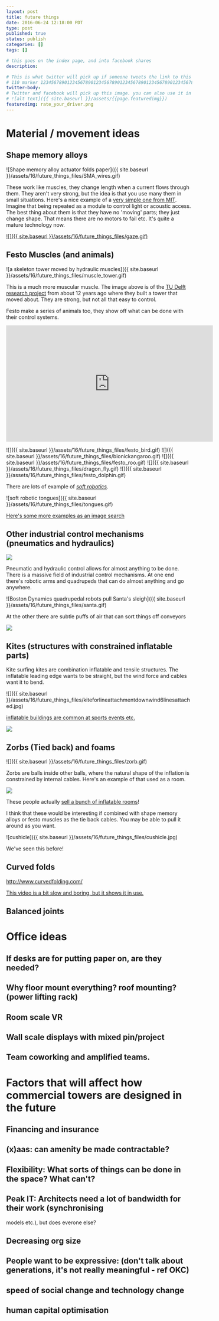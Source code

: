 ```yaml
---
layout: post
title: future things
date: 2016-06-24 12:18:00 PDT
type: post
published: true
status: publish
categories: []
tags: []

# this goes on the index page, and into facebook shares
description: 

# This is what twitter will pick up if someone tweets the link to this page 
# 110 marker 1234567890123456789012345678901234567890123456789012345678901234567890123456789012345678901234567890123456789
twitter-body:
# Twitter and facebook will pick up this image. you can also use it in a post with:
# ![alt text]({{ site.baseurl }}/assets/{{page.featuredimg}}) 
featuredimg: rate_your_driver.png
---
```


# Material / movement ideas

## Shape memory alloys

![Shape memory alloy actuator folds paper]({{ site.baseurl }}/assets/16/future_things_files/SMA_wires.gif)

These work like muscles, they change length when a current flows through them. They aren't very strong, but the idea is that you use many them in small situations. Here's a nice example of a [very simple one from MIT](http://fab.cba.mit.edu/classes/863.12/people/laia.mogassoldevila/projects/p10.html). Imagine that being repeated as a module to control light or acoustic access. The best thing about them is that they have no 'moving' parts; they just change shape. That means there are no motors to fail etc. It's quite a mature technology now.

[![]({{ site.baseurl }}/assets/16/future_things_files/gaze.gif)](http://behnazfarahi.prosite.com/204244/7618948/gallery/caress-of-the-gaz)

## Festo Muscles (and animals)

![a skeleton tower moved by hydraulic muscles]({{ site.baseurl }}/assets/16/future_things_files/muscle_tower.gif)

This is a much more muscular muscle. The image above is of the [TU Delft research project](http://www.bk.tudelft.nl/index.php?id=16060&L=1) from about 12 years ago where they built a tower that moved about. They are strong, but not all that easy to control. 

Festo make a series of animals too, they show off what can be done with their control systems.

<iframe width="560" height="315" src="https://www.youtube.com/embed/fCJCdElCkPQ" frameborder="0" allowfullscreen></iframe>

![]({{ site.baseurl }}/assets/16/future_things_files/festo_bird.gif)
![]({{ site.baseurl }}/assets/16/future_things_files/bionickangaroo.gif)
![]({{ site.baseurl }}/assets/16/future_things_files/festo_roo.gif)
![]({{ site.baseurl }}/assets/16/future_things_files/dragon_fly.gif)
![]({{ site.baseurl }}/assets/16/future_things_files/festo_dolphin.gif)

There are lots of example of _[soft robotics](http://www.fastcompany.com/3037993/furl-the-eeg-responsive-soft-robotics-future-of-architecture)_.

![soft robotic tongues]({{ site.baseurl }}/assets/16/future_things_files/tongues.gif)

[Here's some more examples as an image search](https://www.google.ca/search?q=soft+robotics&client=ubuntu&espv=2&biw=1855&bih=971&source=lnms&tbm=isch&sa=X&ved=0ahUKEwjT5_mSo8HNAhVL6mMKHbRzDAoQ_AUIBygC)

## Other industrial control mechanisms (pneumatics and hydraulics)

![](https://robinx86.files.wordpress.com/2014/01/medium.gif) 

Pneumatic and hydraulic control allows for almost anything to be done. There is a massive field of industrial control mechanisms. At one end there's robotic arms and quadrupeds that can do almost anything and go anywhere.

![Boston Dynamics quadrupedal robots pull Santa's sleigh]({{ site.baseurl }}/assets/16/future_things_files/santa.gif)

At the other there are subtle puffs of air that can sort things off conveyors

[![](https://media.giphy.com/media/hKF9GnXC0JWkE/giphy.gif)](https://giphy.com/gifs/puff-hKF9GnXC0JWkE)

## Kites (structures with constrained inflatable parts)

Kite surfing kites are combination inflatable and tensile structures. The inflatable leading edge wants to be straight, but the wind force and cables want it to bend.

![]({{ site.baseurl }}/assets/16/future_things_files/kiteforlineattachmentdownwind6linesattached.jpg)

[inflatable buildings are common at sports events etc.](https://www.imagine-inflatables.com/Inflatable-Buildings/)

![](https://www.imagine-inflatables.com/images/content/gallery-fullsize/Inflatable-Cube--Building-Large.jpg)

## Zorbs (Tied back) and foams

![]({{ site.baseurl }}/assets/16/future_things_files/zorb.gif)

Zorbs are balls inside other balls, where the natural shape of the inflation is constrained by internal cables. Here's an example of that used as a room.

![](http://img.everychina.com/nimg/0f/ef/6194a10752d8544bb37da4bec285.jpg)

These people actually [sell a bunch of inflatable rooms](http://www.everychina.com/p-z52e3bf3-102620043-transparent-room-inflatable-tent-inflatable-bubble-tent-with-blower-cy-m2731.html)!

I think that these would be interesting if combined with shape memory alloys or festo muscles as the tie back cables. You may be able to pull it around as you want.

![cushicle]({{ site.baseurl }}/assets/16/future_things_files/cushicle.jpg)

We've seen this before!

## Curved folds

http://www.curvedfolding.com/

[This video is a bit slow and boring, but it shows it in use.](https://www.youtube.com/watch?v=tQfmzCIe7jU)

## Balanced joints

# Office ideas

## If desks are for putting paper on, are they needed? 

## Why floor mount everything? roof mounting? (power lifting rack)

## Room scale VR

## Wall scale displays with mixed pin/project

## Team coworking and amplified teams.

# Factors that will affect how commercial towers are designed in the future

## Financing and insurance

## (x)aas: can amenity be made contractable?

## Flexibility: What sorts of things can be done in the space? What can't?

## Peak IT: Architects need a lot of bandwidth for their work (synchronising 
models etc.), but does everone else?

## Decreasing org size

## People want to be expressive: (don't talk about generations, it's not really meaningful - ref OKC)

## speed of social change and technology change

## human capital optimisation